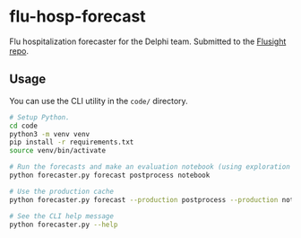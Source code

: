 # flu-hosp-forecast

Flu hospitalization forecaster for the Delphi team.
Submitted to the [Flusight repo](https://github.com/cmu-delphi/Flusight-forecast-data).

## Usage

You can use the CLI utility in the `code/` directory.

```sh
# Setup Python.
cd code
python3 -m venv venv
pip install -r requirements.txt
source venv/bin/activate

# Run the forecasts and make an evaluation notebook (using exploration cache)
python forecaster.py forecast postprocess notebook

# Use the production cache
python forecaster.py forecast --production postprocess --production notebook --production

# See the CLI help message
python forecaster.py --help
```
